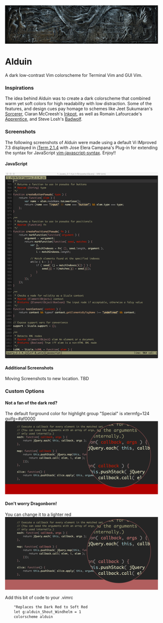 ![Screenshot Alduin](Screenshots/alduin.jpg)

# Alduin #

A dark low-contrast Vim colorscheme for Terminal Vim and GUI Vim. 

### Inspirations ###

The idea behind Alduin was to create a dark colorscheme that combined warm yet soft colors for high readability with low distraction. Some of the features, and design cues pay homage to schemes like Jeet Sukumaran's [Sorcerer](http://jeetworks.org/sorcerer/), Ciaran McCreesh's [Inkpot](https://github.com/ciaranm/inkpot), as well as Romain Lafourcade's [Apprentice](https://github.com/romainl/Apprentice), and Steve Losh's [Badwolf](https://github.com/sjl/badwolf).

### Screenshots ###

The following screenshots of Alduin were made using a default Vi IMproved 7.3 displayed in [iTerm 2.1.4](https://www.iterm2.com) with Jose Elera Campana's Plug-in for extending the syntax for JavaScript [vim-javascript-syntax](https://github.com/jelera/vim-javascript-syntax). Enjoy!!


#### JavaScript ####
![Screenshot JavaScript](Screenshots/javascript.png)

#### Additional Screenshots ####
Moving Screenshots to new location. TBD

### Custom Options ###

#### Not a fan of the dark red? ####
The default forground color for highlight group "Special" is xtermfg=124 guifg=#af0000
![Screenshot of Default Red](Screenshots/defaultRed.png)

#### Don't worry Dragonborn! ####
You can change it to a lighter red 
![Screenshot of Default Red](Screenshots/softRed.png)

Add this bit of code to your .vimrc 

        "Replaces the Dark Red to Soft Red
        let g:alduin_Shout_Windhelm = 1
        colorscheme alduin
